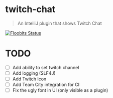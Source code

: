 # twitch-chat
> An IntelliJ plugin that shows Twitch Chat

[![Floobits Status](https://floobits.com/guacamole-dragon/twitch-chat.svg)](https://floobits.com/guacamole-dragon/twitch-chat/redirect)

# TODO
- [ ] Add ability to set twitch channel
- [ ] Add logging (SLF4J)
- [ ] Add Twitch Icon
- [ ] Add Team City integration for CI
- [ ] Fix the ugly font in UI (only visible as a plugin)
